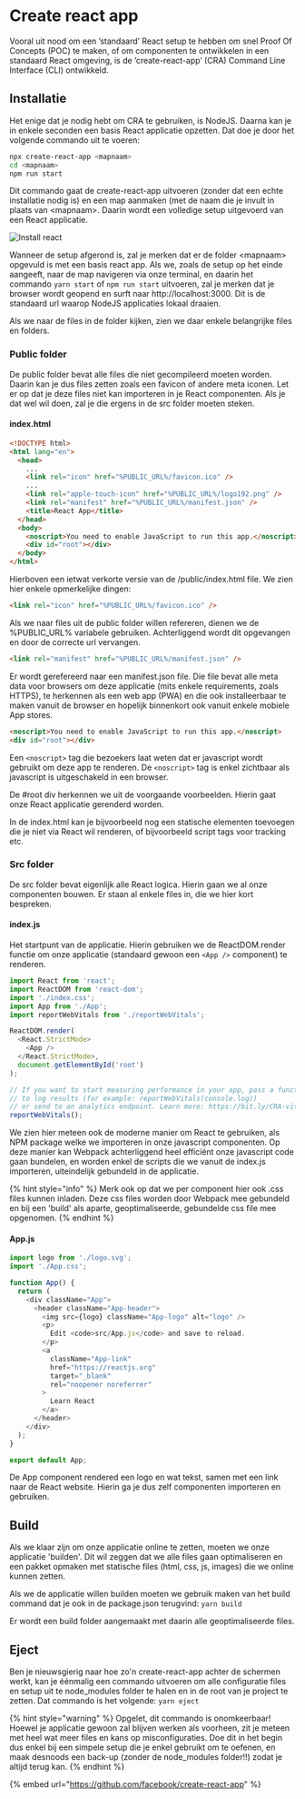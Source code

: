 # Create react app

Vooral uit nood om een ’standaard’ React setup te hebben om snel Proof Of Concepts (POC) te maken, of om componenten te ontwikkelen in een standaard React omgeving, is de ’create-react-app’ (CRA) Command Line Interface (CLI) ontwikkeld.

## Installatie

Het enige dat je nodig hebt om CRA te gebruiken, is NodeJS. Daarna kan je in enkele seconden een basis React applicatie opzetten. Dat doe je door het volgende commando uit te voeren:

```sh
npx create-react-app <mapnaam>
cd <mapnaam>
npm run start
```

Dit commando gaat de create-react-app uitvoeren (zonder dat een echte installatie nodig is) en een map aanmaken (met de naam die je invult in plaats van \<mapnaam>. Daarin wordt een volledige setup uitgevoerd van een React applicatie.

![Install react](/_resources/images/install_react.svg)

Wanneer de setup afgerond is, zal je merken dat er de folder \<mapnaam> opgevuld is met een basis react app. Als we, zoals de setup op het einde aangeeft, naar de map navigeren via onze terminal, en daarin het commando `yarn start` of `npm run start` uitvoeren, zal je merken dat je browser wordt geopend en surft naar http://localhost:3000. Dit is de standaard url waarop NodeJS applicaties lokaal draaien.

Als we naar de files in de folder kijken, zien we daar enkele belangrijke files en folders.

### Public folder

De public folder bevat alle files die niet gecompileerd moeten worden. Daarin kan je dus files zetten zoals een favicon of andere meta iconen. Let er op dat je deze files niet kan importeren in je React componenten. Als je dat wel wil doen, zal je die ergens in de src folder moeten steken.

#### index.html

```html
<!DOCTYPE html>
<html lang="en">
  <head>
    ...
    <link rel="icon" href="%PUBLIC_URL%/favicon.ico" />
    ...
    <link rel="apple-touch-icon" href="%PUBLIC_URL%/logo192.png" />
    <link rel="manifest" href="%PUBLIC_URL%/manifest.json" />
    <title>React App</title>
  </head>
  <body>
    <noscript>You need to enable JavaScript to run this app.</noscript>
    <div id="root"></div>
  </body>
</html>

```

Hierboven een ietwat verkorte versie van de /public/index.html file. We zien hier enkele opmerkelijke dingen:

```html
<link rel="icon" href="%PUBLIC_URL%/favicon.ico" />
```

Als we naar files uit de public folder willen refereren, dienen we de %PUBLIC\_URL% variabele gebruiken. Achterliggend wordt dit opgevangen en door de correcte url vervangen.

```html
<link rel="manifest" href="%PUBLIC_URL%/manifest.json" />
```

Er wordt gerefereerd naar een manifest.json file. Die file bevat alle meta data voor browsers om deze applicatie (mits enkele requirements, zoals HTTPS), te herkennen als een web app (PWA) en die ook installeerbaar te maken vanuit de browser en hopelijk binnenkort ook vanuit enkele mobiele App stores.

```html
<noscript>You need to enable JavaScript to run this app.</noscript>
<div id="root"></div>
```

Een `<noscript>` tag die bezoekers laat weten dat er javascript wordt gebruikt om deze app te renderen. De `<noscript>` tag is enkel zichtbaar als javascript is uitgeschakeld in een browser.

De #root div herkennen we uit de voorgaande voorbeelden. Hierin gaat onze React applicatie gerenderd worden.

In de index.html kan je bijvoorbeeld nog een statische elementen toevoegen die je niet via React wil renderen, of bijvoorbeeld script tags voor tracking etc.

### Src folder

De src folder bevat eigenlijk alle React logica. Hierin gaan we al onze componenten bouwen. Er staan al enkele files in, die we hier kort bespreken.

#### index.js

Het startpunt van de applicatie. Hierin gebruiken we de ReactDOM.render functie om onze applicatie (standaard gewoon een `<App />` component) te renderen.

```js
import React from 'react';
import ReactDOM from 'react-dom';
import './index.css';
import App from './App';
import reportWebVitals from './reportWebVitals';

ReactDOM.render(
  <React.StrictMode>
    <App />
  </React.StrictMode>,
  document.getElementById('root')
);

// If you want to start measuring performance in your app, pass a function
// to log results (for example: reportWebVitals(console.log))
// or send to an analytics endpoint. Learn more: https://bit.ly/CRA-vitals
reportWebVitals();
```

We zien hier meteen ook de moderne manier om React te gebruiken, als NPM package welke we importeren in onze javascript componenten. Op deze manier kan Webpack achterliggend heel efficiënt onze javascript code gaan bundelen, en worden enkel de scripts die we vanuit de index.js importeren, uiteindelijk gebundeld in de applicatie.

{% hint style="info" %}
Merk ook op dat we per component hier ook .css files kunnen inladen. Deze css files worden door Webpack mee gebundeld en bij een 'build' als aparte, geoptimaliseerde, gebundelde css file mee opgenomen.
{% endhint %}

#### App.js

```js
import logo from './logo.svg';
import './App.css';

function App() {
  return (
    <div className="App">
      <header className="App-header">
        <img src={logo} className="App-logo" alt="logo" />
        <p>
          Edit <code>src/App.js</code> and save to reload.
        </p>
        <a
          className="App-link"
          href="https://reactjs.org"
          target="_blank"
          rel="noopener noreferrer"
        >
          Learn React
        </a>
      </header>
    </div>
  );
}

export default App;
```

De App component rendered een logo en wat tekst, samen met een link naar de React website. Hierin ga je dus zelf componenten importeren en gebruiken.

## Build

Als we klaar zijn om onze applicatie online te zetten, moeten we onze applicatie 'builden'. Dit wil zeggen dat we alle files gaan optimaliseren en een pakket opmaken met statische files (html, css, js, images) die we online kunnen zetten.

Als we de applicatie willen builden moeten we gebruik maken van het build command dat je ook in de package.json terugvind: `yarn build`

Er wordt een build folder aangemaakt met daarin alle geoptimaliseerde files.

## Eject

Ben je nieuwsgierig naar hoe zo'n create-react-app achter de schermen werkt, kan je éénmalig een commando uitvoeren om alle configuratie files en setup uit te node\_modules folder te halen en in de root van je project te zetten. Dat commando is het volgende: `yarn eject`

{% hint style="warning" %}
Opgelet, dit commando is onomkeerbaar! Hoewel je applicatie gewoon zal blijven werken als voorheen, zit je meteen met heel wat meer files en kans op misconfiguraties. Doe dit in het begin dus enkel bij een simpele setup die je enkel gebruikt om te oefenen, en maak desnoods een back-up (zonder de node\_modules folder!!) zodat je altijd terug kan.
{% endhint %}

{% embed url="https://github.com/facebook/create-react-app" %}
